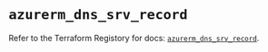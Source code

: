 # `azurerm_dns_srv_record`

Refer to the Terraform Registory for docs: [`azurerm_dns_srv_record`](https://registry.terraform.io/providers/hashicorp/azurerm/3.77.0/docs/resources/dns_srv_record).
